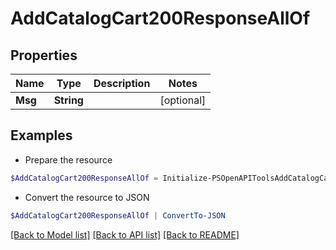 # AddCatalogCart200ResponseAllOf
## Properties

Name | Type | Description | Notes
------------ | ------------- | ------------- | -------------
**Msg** | **String** |  | [optional] 

## Examples

- Prepare the resource
```powershell
$AddCatalogCart200ResponseAllOf = Initialize-PSOpenAPIToolsAddCatalogCart200ResponseAllOf  -Msg null
```

- Convert the resource to JSON
```powershell
$AddCatalogCart200ResponseAllOf | ConvertTo-JSON
```

[[Back to Model list]](../README.md#documentation-for-models) [[Back to API list]](../README.md#documentation-for-api-endpoints) [[Back to README]](../README.md)

